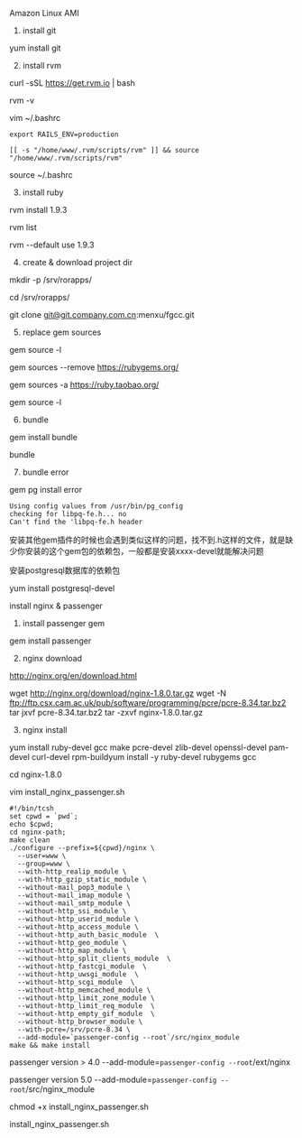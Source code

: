 
Amazon Linux AMI

1. install git

yum install git

2. install rvm

curl -sSL https://get.rvm.io | bash

rvm -v

vim ~/.bashrc
```
export RAILS_ENV=production

[[ -s "/home/www/.rvm/scripts/rvm" ]] && source "/home/www/.rvm/scripts/rvm"
```
source ~/.bashrc

3. install ruby

rvm install 1.9.3

rvm list

rvm --default use 1.9.3

4. create & download project dir 

mkdir -p /srv/rorapps/

cd /srv/rorapps/

git clone git@git.company.com.cn:menxu/fgcc.git

5. replace gem sources

gem source -l

gem sources --remove https://rubygems.org/

gem sources -a https://ruby.taobao.org/

gem source -l

6. bundle

gem install bundle

bundle

7.  bundle error

gem pg install error

```
Using config values from /usr/bin/pg_config
checking for libpq-fe.h... no
Can't find the 'libpq-fe.h header
```

安装其他gem插件的时候也会遇到类似这样的问题，找不到.h这样的文件，就是缺少你安装的这个gem包的依赖包，一般都是安装xxxx-devel就能解决问题

安装postgresql数据库的依赖包 

yum install postgresql-devel



install nginx & passenger

1. install passenger gem

gem install passenger

2. nginx download

http://nginx.org/en/download.html

wget http://nginx.org/download/nginx-1.8.0.tar.gz
wget -N ftp://ftp.csx.cam.ac.uk/pub/software/programming/pcre/pcre-8.34.tar.bz2
tar jxvf pcre-8.34.tar.bz2
tar -zxvf nginx-1.8.0.tar.gz

3. nginx install

yum install ruby-devel gcc make pcre-devel zlib-devel openssl-devel pam-devel curl-devel rpm-buildyum install -y ruby-devel rubygems gcc

cd nginx-1.8.0

vim install_nginx_passenger.sh

```
#!/bin/tcsh
set cpwd = `pwd`;
echo $cpwd;
cd nginx-path;
make clean
./configure --prefix=${cpwd}/nginx \
  --user=www \
  --group=www \
  --with-http_realip_module \
  --with-http_gzip_static_module \
  --without-mail_pop3_module \
  --without-mail_imap_module \
  --without-mail_smtp_module \
  --without-http_ssi_module \
  --without-http_userid_module \
  --without-http_access_module \
  --without-http_auth_basic_module  \
  --without-http_geo_module \
  --without-http_map_module \
  --without-http_split_clients_module  \
  --without-http_fastcgi_module  \
  --without-http_uwsgi_module  \
  --without-http_scgi_module  \
  --without-http_memcached_module \
  --without-http_limit_zone_module \
  --without-http_limit_req_module  \
  --without-http_empty_gif_module  \
  --without-http_browser_module \
  --with-pcre=/srv/pcre-8.34 \
  --add-module=`passenger-config --root`/src/nginx_module
make && make install
```
passenger version > 4.0
--add-module=`passenger-config --root`/ext/nginx

passenger version 5.0 
--add-module=`passenger-config --root`/src/nginx_module

chmod +x install_nginx_passenger.sh

install_nginx_passenger.sh














